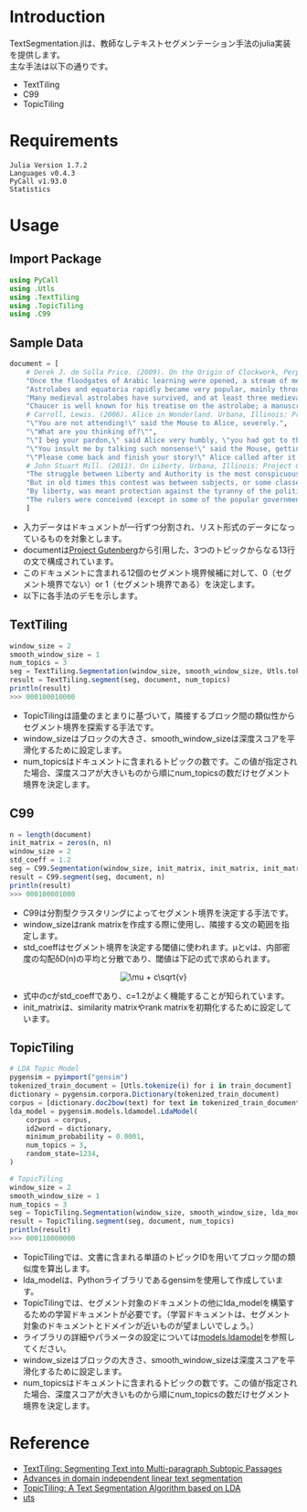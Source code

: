# Introduction
TextSegmentation.jlは、教師なしテキストセグメンテーション手法のjulia実装を提供します。  
主な手法は以下の通りです。
 - TextTiling
 - C99
 - TopicTiling

# Requirements
```
Julia Version 1.7.2
Languages v0.4.3
PyCall v1.93.0
Statistics
```

# Usage
## Import Package
```julia
using PyCall
using .Utls
using .TextTiling
using .TopicTiling
using .C99
```
## Sample Data
```julia
document = [
    # Derek J. de Solla Price. (2009). On the Origin of Clockwork, Perpetual Motion Devices, and the Compass. Urbana, Illinois: Project Gutenberg. Retrieved February 25, 2022, from www.gutenberg.org/ebooks/30001.
    "Once the floodgates of Arabic learning were opened, a stream of mechanized astronomical models poured into Europe.",
    "Astrolabes and equatoria rapidly became very popular, mainly through the reason for which they had been first devised, the avoidance of tedious written computation.",
    "Many medieval astrolabes have survived, and at least three medieval equatoria are known.",
    "Chaucer is well known for his treatise on the astrolabe; a manuscript in Cambridge, containing a companion treatise on the equatorium, has been tentatively suggested by the present author as also being the work of Chaucer and the only piece written in his own hand.",
    # Carroll, Lewis. (2006). Alice in Wonderland. Urbana, Illinois: Project Gutenberg. Retrieved February 25, 2022, from www.gutenberg.org/ebooks/19033.
    "\"You are not attending!\" said the Mouse to Alice, severely.",
    "\"What are you thinking of?\"",
    "\"I beg your pardon,\" said Alice very humbly, \"you had got to the fifth bend, I think?\"",
    "\"You insult me by talking such nonsense!\" said the Mouse, getting up and walking away.",
    "\"Please come back and finish your story!\" Alice called after it.",
    # John Stuart Mill. (2011). On Liberty. Urbana, Illinois: Project Gutenberg. Retrieved February 25, 2022, from www.gutenberg.org/ebooks/34901.
    "The struggle between Liberty and Authority is the most conspicuous feature in the portions of history with which we are earliest familiar, particularly in that of Greece, Rome, and England.",
    "But in old times this contest was between subjects, or some classes of subjects, and the government.",
    "By liberty, was meant protection against the tyranny of the political rulers.",
    "The rulers were conceived (except in some of the popular governments of Greece) as in a necessarily antagonistic position to the people whom they ruled.",
    ]
```
 - 入力データはドキュメントが一行ずつ分割され、リスト形式のデータになっているものを対象とします。
 - documentは[Project Gutenberg](https://www.gutenberg.org/)から引用した、3つのトピックからなる13行の文で構成されています。
 - このドキュメントに含まれる12個のセグメント境界候補に対して、0（セグメント境界でない）or 1（セグメント境界である）を決定します。
 - 以下に各手法のデモを示します。

## TextTiling
```julia
window_size = 2
smooth_window_size = 1
num_topics = 3
seg = TextTiling.Segmentation(window_size, smooth_window_size, Utls.tokenize)
result = TextTiling.segment(seg, document, num_topics)
println(result)
>>> 000100010000
```
 - TopicTilingは語彙のまとまりに基づいて，隣接するブロック間の類似性からセグメント境界を探索する手法です。
 - window_sizeはブロックの大きさ、smooth_window_sizeは深度スコアを平滑化するために設定します。
 - num_topicsはドキュメントに含まれるトピックの数です。この値が指定された場合、深度スコアが大きいものから順にnum_topicsの数だけセグメント境界を決定します。

## C99
```julia
n = length(document)
init_matrix = zeros(n, n)
window_size = 2
std_coeff = 1.2
seg = C99.Segmentation(window_size, init_matrix, init_matrix, init_matrix, std_coeff, Utls.tokenize)
result = C99.segment(seg, document, n)
println(result)
>>> 000100001000
```
 - C99は分割型クラスタリングによってセグメント境界を決定する手法です。
 - window_sizeはrank matrixを作成する際に使用し、隣接する文の範囲を指定します。
 - std_coeffはセグメント境界を決定する閾値に使われます。μとvは、内部密度の勾配δD(n)の平均と分散であり、閾値は下記の式で求められます。

<p align="center">
  <img src="https://latex.codecogs.com/svg.image?\mu&space;&plus;&space;c\sqrt{v}" title="\mu + c\sqrt{v}" />
</p>

 - 式中のcがstd_coeffであり、c=1.2がよく機能することが知られています。
 - init_matrixは、similarity matrixやrank matrixを初期化するために設定しています。

## TopicTiling
```julia
# LDA Topic Model
pygensim = pyimport("gensim")
tokenized_train_document = [Utls.tokenize(i) for i in train_document]
dictionary = pygensim.corpora.Dictionary(tokenized_train_document)
corpus = [dictionary.doc2bow(text) for text in tokenized_train_document]
lda_model = pygensim.models.ldamodel.LdaModel(
    corpus = corpus,
    id2word = dictionary,
    minimum_probability = 0.0001,
    num_topics = 3,
    random_state=1234,
)

# TopicTiling
window_size = 2
smooth_window_size = 1
num_topics = 3
seg = TopicTiling.Segmentation(window_size, smooth_window_size, lda_model, dictionary)
result = TopicTiling.segment(seg, document, num_topics)
println(result)
>>> 000110000000
```
 - TopicTilingでは、文書に含まれる単語のトピックIDを用いてブロック間の類似度を算出します。
 - lda_modelは、Pythonライブラリであるgensimを使用して作成しています。
 - TopicTilingでは、セグメント対象のドキュメントの他にlda_modelを構築するための学習ドキュメントが必要です。（学習ドキュメントは、セグメント対象のドキュメントとドメインが近いものが望ましいでしょう。）
 - ライブラリの詳細やパラメータの設定については[models.ldamodel](https://radimrehurek.com/gensim/models/ldamodel.html)を参照してください。
 - window_sizeはブロックの大きさ、smooth_window_sizeは深度スコアを平滑化するために設定します。
 - num_topicsはドキュメントに含まれるトピックの数です。この値が指定された場合、深度スコアが大きいものから順にnum_topicsの数だけセグメント境界を決定します。

# Reference
 - [TextTiling: Segmenting Text into Multi-paragraph Subtopic Passages](https://aclanthology.org/J97-1003.pdf)
 - [Advances in domain independent linear text segmentation](https://arxiv.org/pdf/cs/0003083.pdf)
 - [TopicTiling: A Text Segmentation Algorithm based on LDA](https://aclanthology.org/W12-3307.pdf)
 - [uts](https://github.com/intfloat/uts)